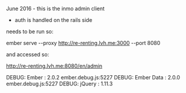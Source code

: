 June 2016 - this is the inmo admin client
- auth is handled on the rails side

needs to be run so:

ember serve --proxy http://re-renting.lvh.me:3000 --port 8080

and accessed so:

http://re-renting.lvh.me:8080/en/admin


DEBUG: Ember      : 2.0.2
ember.debug.js:5227 DEBUG: Ember Data : 2.0.0
ember.debug.js:5227 DEBUG: jQuery     : 1.11.3

